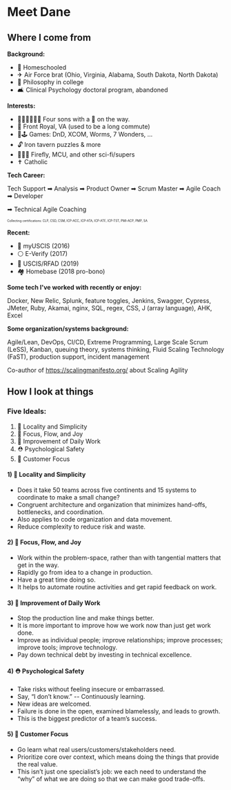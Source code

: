 # Meet Dane



## Where I come from


**Background:**

- 🏡 Homeschooled
- ✈ Air Force brat (Ohio, Virginia, Alabama, South Dakota, North Dakota)
- 🤔 Philosophy in college
- 🛋 Clinical Psychology doctoral program, abandoned


**Interests:**

- 👨‍👦‍👦👩‍👦‍👦 Four sons with a 👶 on the way.
- 🌄 Front Royal, VA (used to be a long commute)
- 🎲🕹 Games: DnD, XCOM, Worms, 7 Wonders, ...
- 🔓 Iron tavern puzzles & more
- 🚀🦸‍♀️ Firefly, MCU, and other sci-fi/supers
- ✝ Catholic


**Tech Career:**

Tech Support ➡&nbsp;Analysis ➡&nbsp;Product&nbsp;Owner ➡&nbsp;Scrum&nbsp;Master ➡&nbsp;Agile&nbsp;Coach ➡&nbsp;Developer

➡&nbsp;Technical Agile Coaching

<p style="font-size: 50%" class="fragment">Collecting certifications: CLP, CSD, CSM, ICP-ACC, ICP-ATA, ICP-ATF, ICP-TST, PMI-ACP, PMP, SA</p>


**Recent:**

- 🔴 myUSCIS (2016)
- ⚪️ E-Verify (2017)
- 🔵 USCIS/RFAD (2019)
- 🏘 Homebase (2018 pro-bono)


**Some tech I've worked with recently or enjoy:**

Docker, New Relic, Splunk, feature toggles, Jenkins, Swagger, Cypress, JMeter, Ruby, Akamai, nginx, SQL, regex, CSS, J (array language), AHK, Excel


**Some organization/systems background:**

Agile/Lean, DevOps, CI/CD, Extreme Programming, Large Scale Scrum (LeSS), Kanban, queuing theory, systems thinking, Fluid Scaling Technology (FaST), production support, incident management

Co-author of <https://scalingmanifesto.org/> about Scaling Agility



## How I look at things


### Five Ideals:

1. 🦠 Locality and Simplicity
2. 🎯 Focus, Flow, and Joy
3. 🔪 Improvement of Daily Work
4. ⛑ Psychological Safety
5. 🔮 Customer Focus


#### 1) 🦠 Locality and Simplicity

- Does it take 50 teams across five continents and 15 systems to coordinate to make a small change?
- Congruent architecture and organization that minimizes hand-offs, bottlenecks, and coordination.
- Also applies to code organization and data movement.
- Reduce complexity to reduce risk and waste.


#### 2) 🎯 Focus, Flow, and Joy

- Work within the problem-space, rather than with tangential matters that get in the way.
- Rapidly go from idea to a change in production.
- Have a great time doing so.
- It helps to automate routine activities and get rapid feedback on work.


#### 3) 🔪 Improvement of Daily Work

- Stop the production line and make things better.
- It is more important to improve how we work now than just get work done.
- Improve as individual people; improve relationships; improve processes; improve tools; improve technology.
- Pay down technical debt by investing in technical excellence.


#### 4) ⛑ Psychological Safety

- Take risks without feeling insecure or embarrassed.
- Say, “I don’t know.” -- Continuously learning.
- New ideas are welcomed.
- Failure is done in the open, examined blamelessly, and leads to growth.
- This is the biggest predictor of a team’s success.


#### 5) 🔮 Customer Focus

- Go learn what real users/customers/stakeholders need.
- Prioritize core over context, which means doing the things that provide the real value.
- This isn’t just one specialist’s job: we each need to understand the “why” of what we are doing so that we can make good trade-offs.
